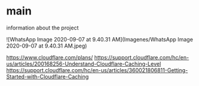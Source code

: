 # main
information about the project





![WhatsApp Image 2020-09-07 at 9.40.31 AM](Imagenes/WhatsApp Image 2020-09-07 at 9.40.31 AM.jpeg)

https://www.cloudflare.com/plans/
https://support.cloudflare.com/hc/en-us/articles/200168256-Understand-Cloudflare-Caching-Level
https://support.cloudflare.com/hc/en-us/articles/360021806811-Getting-Started-with-Cloudflare-Caching